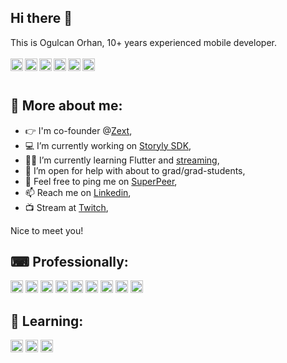 ## Hi there 👋

This is Ogulcan Orhan, 10+ years experienced mobile developer.
<br /><br />
<a href="https://linkedin.com/in/ogulcanorhan" target="_blank">
  <img align="left" alt="Linkedin" width="20px" src="https://cdn.jsdelivr.net/npm/simple-icons@3.12.2/icons/linkedin.svg" />
</a>
<a href="https://medium.com/@ogulcan" target="_blank">
  <img align="left" alt="Medium" width="20px" src="https://cdn.jsdelivr.net/npm/simple-icons@3.12.2/icons/medium.svg" />
</a>
<a href="https://ogulcanorhan.com" target="_blank">
  <img align="left" alt="Medium" width="20px" src="https://cdn.jsdelivr.net/npm/simple-icons@3.12.2/icons/wordpress.svg" />
</a>
<a href="https://twitter.com/in/ogulcanor" target="_blank">
  <img align="left" alt="Twitter" width="20px" src="https://cdn.jsdelivr.net/npm/simple-icons@3.12.2/icons/twitter.svg" />
</a>
<a href="https://twitch.com/ogulcanorhan" target="_blank">
  <img align="left" alt="Twitch" width="20px" src="https://cdn.jsdelivr.net/npm/simple-icons@3.12.2/icons/twitch.svg" />
</a>
<a href="https://superpeer.com/ogulcanor" target="_blank">
  <img align="left" alt="SuperPeer (bilingual)" width="20px" src="https://cdn.jsdelivr.net/npm/simple-icons@3.12.2/icons/zoom.svg" />
</a>
<br />
<br />
## 🧐  More about me:

- 👉  I'm co-founder @[Zext](https://www.linkedin.com/company/zext/),
- 💻  I’m currently working on [Storyly SDK](https://github.com/Netvent/storyly-mobile),
- 👨‍💻  I’m currently learning Flutter and [streaming](https://twitch.tv/ogulcanorhan),
- 🤔  I’m open for help with about to grad/grad-students,
- 💬  Feel free to ping me on [SuperPeer](https://superpeer.com/ogulcanor),
- 📫  Reach me on [Linkedin](https://linkedin.com/in/ogulcanorhan),
- 📺  Stream at [Twitch](https://twitch.tv/ogulcanorhan),

Nice to meet you!

## ⌨  Professionally:  
<code><img height="20" src="https://cdn.jsdelivr.net/npm/simple-icons@3.12.2/icons/swift.svg"></code>
<code><img height="20" src="https://cdn.jsdelivr.net/npm/simple-icons@3.12.2/icons/kotlin.svg"></code>
<code><img height="20" src="https://cdn.jsdelivr.net/npm/simple-icons@3.12.2/icons/java.svg"></code>
<code><img height="20" src="https://cdn.jsdelivr.net/npm/simple-icons@3.12.2/icons/objectivec.svg"></code>
<code><img height="20" src="https://cdn.jsdelivr.net/npm/simple-icons@3.12.2/icons/javascript.svg"></code>
<code><img height="20" src="https://cdn.jsdelivr.net/npm/simple-icons@3.12.2/icons/php.svg"></code>
<code><img height="20" src="https://cdn.jsdelivr.net/npm/simple-icons@3.12.2/icons/mysql.svg"></code>
<code><img height="20" src="https://cdn.jsdelivr.net/npm/simple-icons@3.12.2/icons/wordpress.svg"></code>
<code><img height="20" src="https://cdn.jsdelivr.net/npm/simple-icons@3.12.2/icons/git.svg"></code>

## 👶  Learning:
<code><img height="20" src="https://cdn.jsdelivr.net/npm/simple-icons@3.12.2/icons/flutter.svg"></code>
<code><img height="20" src="https://cdn.jsdelivr.net/npm/simple-icons@3.12.2/icons/node-dot-js.svg"></code>
<code><img height="20" src="https://cdn.jsdelivr.net/npm/simple-icons@3.12.2/icons/vue-dot-js.svg"></code>


